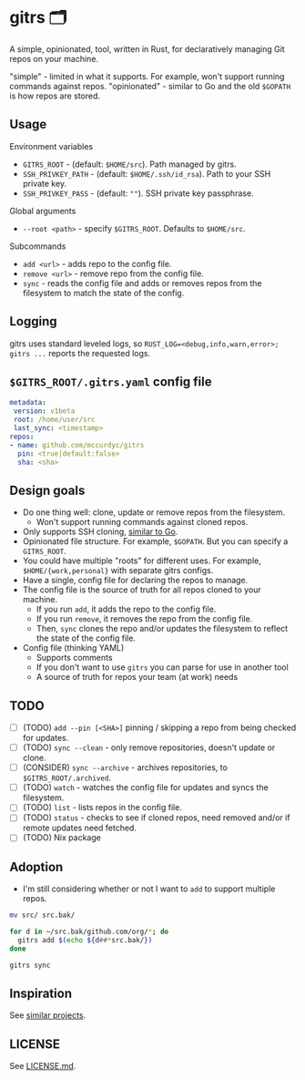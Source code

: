 <!-- vale off -->
# gitrs 🗂️

A simple, opinionated, tool, written in Rust, for declaratively managing Git
repos on your machine.
<!-- vale on -->

"simple" - limited in what it supports. For example, won't support running commands
against repos.
"opinionated" - similar to Go and the old `$GOPATH` is how repos are stored.

## Usage

Environment variables

- `GITRS_ROOT` - (default: `$HOME/src`). Path managed by gitrs.
- `SSH_PRIVKEY_PATH` - (default: `$HOME/.ssh/id_rsa`). Path to your SSH private key.
- `SSH_PRIVKEY_PASS` - (default: `""`). SSH private key passphrase.

Global arguments

- `--root <path>` - specify `$GITRS_ROOT`. Defaults to `$HOME/src`.

Subcommands

- `add <url>` - adds repo to the config file.
- `remove <url>` - remove repo from the config file.
- `sync` - reads the config file and adds or removes repos from the filesystem
to match the state of the config.

## Logging

gitrs uses standard leveled logs, so `RUST_LOG=<debug,info,warn,error>; gitrs ...`
reports the requested logs.

## `$GITRS_ROOT/.gitrs.yaml` config file

```yaml
metadata:
 version: v1beta
 root: /home/user/src
 last_sync: <timestamp>
repos:
- name: github.com/mccurdyc/gitrs
  pin: <true|default:false>
  sha: <sha>
```

## Design goals

- Do one thing well: clone, update or remove repos from the filesystem.
  - Won't support running commands against cloned repos.
- Only supports SSH cloning, [similar to Go](https://cs.opensource.google/go/go/+/refs/heads/master:src/cmd/go/internal/get/get.go%3Bdrc=91b8cc0dfaae12af1a89e2b7ad3da10728883ee1%3Bl=423).
- Opinionated file structure. For example, `$GOPATH`. But you can specify a `GITRS_ROOT`.
- You could have multiple "roots" for different uses.
For example, `$HOME/{work,personal}` with separate gitrs configs.
- Have a single, config file for declaring the repos to manage.
- The config file is the source of truth for all repos cloned to your machine.
  - If you run `add`, it adds the repo to the config file.
  - If you run `remove`, it removes the repo from the config file.
  - Then, `sync` clones the repo and/or updates the filesystem to reflect
  the state of the config file.
- Config file (thinking YAML)
  - Supports comments
  - If you don't want to use `gitrs` you can parse for use in another tool
  - A source of truth for repos your team (at work) needs

## TODO

- [ ] (TODO) `add --pin [<SHA>]` pinning / skipping a repo from being checked for updates.
- [ ] (TODO) `sync --clean` - only remove repositories, doesn't update or clone.
- [ ] (CONSIDER) `sync --archive` - archives repositories, to `$GITRS_ROOT/.archived`.
- [ ] (TODO) `watch` - watches the config file for updates and syncs the filesystem.
- [ ] (TODO) `list` - lists repos in the config file.
- [ ] (TODO) `status` - checks to see if cloned repos, need removed and/or if
  remote updates need fetched.
- [ ] (TODO) Nix package

## Adoption

- I'm still considering whether or not I want to `add` to support multiple repos.

```bash
mv src/ src.bak/

for d in ~/src.bak/github.com/org/*; do
  gitrs add $(echo ${d##*src.bak/})
done

gitrs sync
```

## Inspiration

See [similar projects](./docs/inspiration.md).

## LICENSE

See [LICENSE.md](./LICENSE.md).
